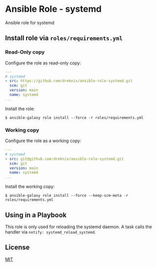 # Ansible Role - systemd

Ansible role for systemd

## Install role via `roles/requirements.yml`

### Read-Only copy

Configure the role as read-only copy:

```yml
---
# systemd
- src: https://github.com/dreknix/ansible-role-systemd.git
  scm: git
  version: main
  name: systemd
...
```

Install the role:

```console
$ ansible-galaxy role install --force -r roles/requirements.yml
```

### Working copy

Configure the role as a working copy:

```yml
---
# systemd
- src: git@github.com:dreknix/ansible-role-systemd.git
  scm: git
  version: main
  name: systemd
...
```

Install the working copy:

```console
$ ansible-galaxy role install --force --keep-scm-meta -r roles/requirements.yml
```

## Using in a Playbook

This role is only used for reloading the systemd daemon. A task calls the
handler via `notify: systemd_reload_systemd`.

## License

[MIT](https://github.com/dreknix/ansible-role-systemd/blob/main/LICENSE)
